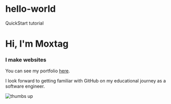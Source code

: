 # hello-world
QuickStart tutorial

# Hi, I'm Moxtag
### I make websites

You can see my portfolio [here](http://moxtag.netlify.app).

I look forward to getting familiar with GitHub on my educational journey as a software engineer.

![thumbs up](https://c.tenor.com/Gx5pqM3lotgAAAAC/fuzzsarcastoc-sarcastic.gif)
